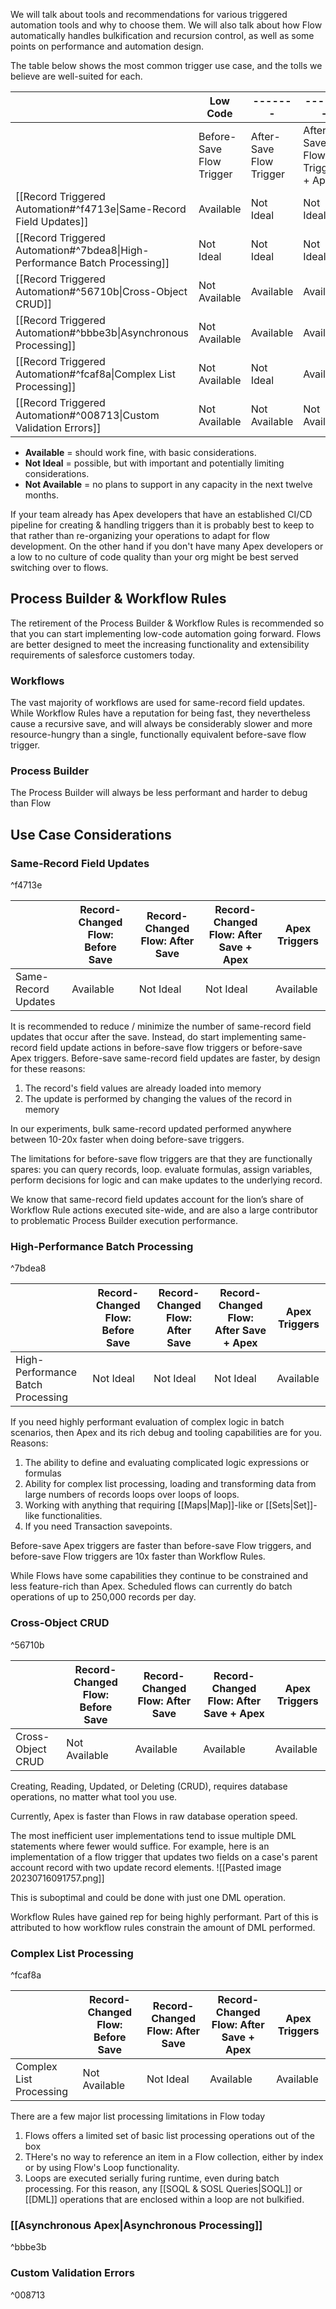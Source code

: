 We will talk about tools and recommendations for various triggered automation tools and why to choose them. We will also talk about how Flow automatically handles bulkification and recursion control, as well as some points on performance and automation design. 

The table below shows the most common trigger use case, and the tolls we believe are well-suited for each. 

| |Low Code|-------| -------  | Pro Code|
|---|---|---|---| --- |
||Before-Save Flow Trigger|After-Save Flow Trigger|After-Save Flow Trigger + Apex| [[Apex Triggers]] |
|[[Record Triggered Automation#^f4713e\|Same-Record Field Updates]] |Available|Not Ideal|Not Ideal|Available|
|[[Record Triggered Automation#^7bdea8\|High-Performance Batch Processing]]|Not Ideal|Not Ideal|Not Ideal|Available|
|[[Record Triggered Automation#^56710b\|Cross-Object CRUD]] |Not Available|Available|Available|Available|
|[[Record Triggered Automation#^bbbe3b\|Asynchronous Processing]] |Not Available|Available|Available|Available|
|[[Record Triggered Automation#^fcaf8a\|Complex List Processing]]|Not Available|Not Ideal|Available|Available|
|[[Record Triggered Automation#^008713\|Custom Validation Errors]]|Not Available|Not Available|Not Available|Available|
- **Available** = should work fine, with basic considerations.
- **Not Ideal** = possible, but with important and potentially limiting considerations.
- **Not Available** = no plans to support in any capacity in the next twelve months.

If your team already has Apex developers that have an established CI/CD pipeline for creating & handling triggers than it is probably best to keep to that rather than re-organizing your operations to adapt for flow development. On the other hand if you don't have many Apex developers or a low to no culture of code quality than your org might be best served switching over to flows. 

## Process Builder & Workflow Rules
The retirement of the Process Builder & Workflow Rules is recommended so that you can start implementing low-code automation going forward. Flows are better designed to meet the increasing functionality and extensibility requirements of salesforce customers today. 

### Workflows
The vast majority of workflows are used for same-record field updates. While Workflow Rules have a reputation for being fast, they nevertheless cause a recursive save, and will always be considerably slower and more resource-hungry than a single, functionally equivalent before-save flow trigger.

### Process Builder
The Process Builder will always be less performant and harder to debug than Flow

## Use Case Considerations

### Same-Record Field Updates

^f4713e

| |Record-Changed Flow: Before Save|Record-Changed Flow: After Save|Record-Changed Flow: After Save + Apex|Apex Triggers|
|---|---|---|---|---|
|Same-Record Updates|Available|Not Ideal|Not Ideal|Available|


It is recommended to reduce / minimize the number of same-record field updates that occur after the save. Instead, do start implementing same-record field update actions in before-save flow triggers or before-save Apex triggers. Before-save same-record field updates are faster, by design for these reasons:
1. The record's field values are already loaded into memory
2. The update is performed by changing the values of the record in memory 

In our experiments, bulk same-record updated performed anywhere between 10-20x faster when doing before-save triggers. 

The limitations for before-save flow triggers are that they are functionally spares: you can query records, loop. evaluate formulas, assign variables, perform decisions for logic and can make updates to the underlying record. 

We know that same-record field updates account for the lion’s share of Workflow Rule actions executed site-wide, and are also a large contributor to problematic Process Builder execution performance.

### High-Performance Batch Processing

^7bdea8

| |Record-Changed Flow: Before Save|Record-Changed Flow: After Save|Record-Changed Flow: After Save + Apex|Apex Triggers|
|---|---|---|---|---|
|High-Performance Batch Processing|Not Ideal|Not Ideal|Not Ideal|Available|

If you need highly performant evaluation of complex logic in batch scenarios, then Apex and its rich debug and tooling capabilities are for you. Reasons:
1. The ability to define and evaluating complicated logic expressions or formulas
2. Ability for complex list processing, loading and transforming data from large numbers of records loops over loops of loops.
3. Working with anything that requiring [[Maps|Map]]-like or [[Sets|Set]]-like functionalities.
4. If you need Transaction savepoints. 

Before-save Apex triggers are faster than before-save Flow triggers, and before-save Flow triggers are 10x faster than Workflow Rules.

While Flows have some capabilities they continue to be constrained and less feature-rich than Apex. Scheduled flows can currently do batch operations of up to 250,000 records per day.

### Cross-Object CRUD

^56710b

| |Record-Changed Flow: Before Save|Record-Changed Flow: After Save|Record-Changed Flow: After Save + Apex|Apex Triggers|
|---|---|---|---|---|
|Cross-Object CRUD|Not Available|Available|Available|Available|

Creating, Reading, Updated, or Deleting (CRUD), requires database operations, no matter what tool you use. 

Currently, Apex is faster than Flows in raw database operation speed. 

The most inefficient user implementations tend to issue multiple DML statements where fewer would suffice. For example, here is an implementation of a flow trigger that updates two fields on a case's parent account record with two update record elements. 
![[Pasted image 20230716091757.png]]

This is suboptimal and could be done with just one DML operation. 

Workflow Rules have gained rep for being highly performant. Part of this is attributed to how workflow rules constrain the amount of DML performed.

### Complex List Processing

^fcaf8a

| |Record-Changed Flow: Before Save|Record-Changed Flow: After Save|Record-Changed Flow: After Save + Apex|Apex Triggers|
|---|---|---|---|---|
|Complex List Processing|Not Available|Not Ideal|Available|Available|

There are a few major list processing limitations in Flow today
1. Flows offers a limited set of basic list processing operations out of the box
2. THere's no way to reference an item in a Flow collection, either by index or by using Flow's Loop functionality.
3. Loops are executed serially furing runtime, even during batch processing. For this reason, any [[SOQL & SOSL Queries|SOQL]] or [[DML]] operations that are enclosed within a loop are not bulkified. 






### [[Asynchronous Apex|Asynchronous Processing]]

^bbbe3b



### Custom Validation Errors

^008713

